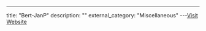 ---
title: "Bert-JanP"
description: ""
external_category: "Miscellaneous"
---[Visit Website](https://github.com/Bert-JanP)

